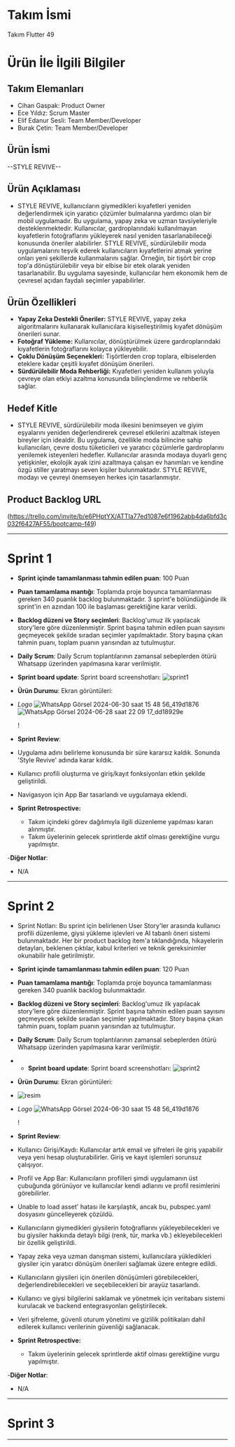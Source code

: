 # **Takım İsmi**

Takım Flutter 49

# Ürün İle İlgili Bilgiler

## Takım Elemanları

- Cihan Gaspak: Product Owner
- Ece Yıldız: Scrum Master
- Elif Edanur Sesli: Team Member/Developer
- Burak Çetin: Team Member/Developer

## Ürün İsmi

--STYLE REVIVE--

## Ürün Açıklaması

- STYLE REVIVE, kullanıcıların giymedikleri kıyafetleri yeniden değerlendirmek için yaratıcı çözümler bulmalarına yardımcı olan bir mobil uygulamadır. Bu uygulama, yapay zeka ve uzman tavsiyeleriyle desteklenmektedir. Kullanıcılar, gardroplarındaki kullanılmayan kıyafetlerin fotoğraflarını yükleyerek nasıl yeniden tasarlanabileceği konusunda öneriler alabilirler.
  STYLE REVIVE, sürdürülebilir moda uygulamalarını teşvik ederek kullanıcıların kıyafetlerini atmak yerine onları yeni şekillerde kullanmalarını sağlar. Örneğin, bir tişört bir crop top'a dönüştürülebilir veya bir elbise bir etek olarak yeniden tasarlanabilir. Bu uygulama sayesinde, kullanıcılar hem ekonomik hem de çevresel açıdan faydalı seçimler yapabilirler.

## Ürün Özellikleri

- **Yapay Zeka Destekli Öneriler:** STYLE REVIVE, yapay zeka algoritmalarını kullanarak kullanıcılara kişiselleştirilmiş kıyafet dönüşüm önerileri sunar.
- **Fotoğraf Yükleme:** Kullanıcılar, dönüştürülmek üzere gardıroplarındaki kıyafetlerin fotoğraflarını kolayca yükleyebilir.
- **Çoklu Dönüşüm Seçenekleri:** Tişörtlerden crop toplara, elbiselerden eteklere kadar çeşitli kıyafet dönüşüm önerileri.
- **Sürdürülebilir Moda Rehberliği:** Kıyafetleri yeniden kullanım yoluyla çevreye olan etkiyi azaltma konusunda bilinçlendirme ve rehberlik sağlar.

## Hedef Kitle

- STYLE REVIVE, sürdürülebilir moda ilkesini benimseyen ve giyim eşyalarını yeniden değerlendirerek çevresel etkilerini azaltmak isteyen bireyler için idealdir. Bu uygulama, özellikle moda bilincine sahip kullanıcıları, çevre dostu tüketicileri ve yaratıcı çözümlerle gardıroplarını yenilemek isteyenleri hedefler. Kullanıcılar arasında modaya duyarlı genç yetişkinler, ekolojik ayak izini azaltmaya çalışan ev hanımları ve kendine özgü stiller yaratmayı seven kişiler bulunmaktadır. STYLE REVIVE, modayı ve çevreyi önemseyen herkes için tasarlanmıştır.

## Product Backlog URL

(https://trello.com/invite/b/e6PHptYX/ATTIa77ed1087e6f1962abb4da6bfd3c032f6427AF55/bootcamp-f49)

---

# Sprint 1

- **Sprint içinde tamamlanması tahmin edilen puan**: 100 Puan

- **Puan tamamlama mantığı**: Toplamda proje boyunca tamamlanması gereken 340 puanlık backlog bulunmaktadır. 3 sprint'e bölündüğünde ilk sprint'in en azından 100 ile başlaması gerektiğine karar verildi.

- **Backlog düzeni ve Story seçimleri**: Backlog'umuz ilk yapılacak story'lere göre düzenlenmiştir. Sprint başına tahmin edilen puan sayısını geçmeyecek şekilde sıradan seçimler yapılmaktadır. Story başına çıkan tahmin puanı, toplam puanın yarısından az tutulmuştur.



- **Daily Scrum**: Daily Scrum toplantılarının zamansal sebeplerden ötürü Whatsapp üzerinden yapılmasına karar verilmiştir. 
- **Sprint board update**: Sprint board screenshotları: ![sprint1](https://github.com/ece-yldz/Flutter-49/assets/170043289/9016f2f0-a118-45c7-9046-52a3735ce967)


- **Ürün Durumu**: Ekran görüntüleri:
- *Logo*
  ![WhatsApp Görsel 2024-06-30 saat 15 48 56_419d1876](https://github.com/ece-yldz/Flutter-49/assets/170043289/438d9f46-8712-4fd4-806e-0abf7b9cc954)
  ![WhatsApp Görsel 2024-06-28 saat 22 09 17_dd18929e](https://github.com/ece-yldz/Flutter-49/assets/170043289/25acc786-5266-49d5-bd71-f7d12e6b0242)


  !
- **Sprint Review**:
- Uygulama adını belirleme konusunda bir süre kararsız kaldık. Sonunda 'Style Revive' adında karar kıldık.
- Kullanıcı profili oluşturma ve giriş/kayıt fonksiyonları etkin şekilde geliştirildi.
- Navigasyon için App Bar tasarlandı ve uygulamaya eklendi.


- **Sprint Retrospective:**
  - Takım içindeki görev dağılımıyla ilgili düzenleme yapılması kararı alınmıştır.
  - Takım üyelerinin gelecek sprintlerde aktif olması gerektiğine vurgu yapılmıştır.

-**Diğer Notlar**:
- N/A

---

# Sprint 2
- Sprint Notları: Bu sprint için belirlenen User Story'ler arasında kullanıcı profili düzenleme, giysi yükleme işlevleri ve AI tabanlı öneri sistemi bulunmaktadır. Her bir product backlog item'a tıklandığında, hikayelerin detayları, beklenen çıktılar, kabul kriterleri ve teknik gereksinimler okunabilir hale getirilmiştir.

- **Sprint içinde tamamlanması tahmin edilen puan**: 120 Puan

- **Puan tamamlama mantığı**: Toplamda proje boyunca tamamlanması gereken 340 puanlık backlog bulunmaktadır.  
- **Backlog düzeni ve Story seçimleri**: Backlog'umuz ilk yapılacak story'lere göre düzenlenmiştir. Sprint başına tahmin edilen puan sayısını geçmeyecek şekilde sıradan seçimler yapılmaktadır. Story başına çıkan tahmin puanı, toplam puanın yarısından az tutulmuştur.



- **Daily Scrum**: Daily Scrum toplantılarının zamansal sebeplerden ötürü Whatsapp üzerinden yapılmasına karar verilmiştir. 
- - **Sprint board update**: Sprint board screenshotları: ![sprint2](https://github.com/user-attachments/assets/4e023ca9-b519-438b-8d39-b694fedbe48b)



- **Ürün Durumu**: Ekran görüntüleri:
- ![resim](https://github.com/user-attachments/assets/1d526e62-7784-411e-a945-b4db3c916450)
- *Logo*
  ![WhatsApp Görsel 2024-06-30 saat 15 48 56_419d1876](https://github.com/ece-yldz/Flutter-49/assets/170043289/438d9f46-8712-4fd4-806e-0abf7b9cc954)
  



  !
- **Sprint Review**:
- Kullanıcı Girişi/Kaydı: Kullanıcılar artık email ve şifreleri ile giriş yapabilir veya yeni hesap oluşturabilirler. Giriş ve kayıt işlemleri sorunsuz çalışıyor.
- Profil ve App Bar: Kullanıcıların profilleri şimdi uygulamanın üst çubuğunda görünüyor ve kullanıcılar kendi adlarını ve profil resimlerini görebilirler.
- Unable to load asset' hatası ile karşılaştık, ancak bu, pubspec.yaml dosyasını güncelleyerek çözüldü.
- Kullanıcıların giymedikleri giysilerin fotoğraflarını yükleyebilecekleri ve bu giysiler hakkında detaylı bilgi (renk, tür, marka vb.) ekleyebilecekleri bir özellik geliştirildi.
- Yapay zeka veya uzman danışman sistemi, kullanıcılara yükledikleri giysiler için yaratıcı dönüşüm önerileri sağlamak üzere entegre edildi.
- Kullanıcıların giysileri için önerilen dönüşümleri görebilecekleri, değerlendirebilecekleri ve seçebilecekleri bir arayüz tasarlandı.
- Kullanıcı ve giysi bilgilerini saklamak ve yönetmek için veritabanı sistemi kurulacak ve backend entegrasyonları geliştirilecek.
- Veri şifreleme, güvenli oturum yönetimi ve gizlilik politikaları dahil edilerek kullanıcı verilerinin güvenliği sağlanacak.


- **Sprint Retrospective:**
  - Takım üyelerinin gelecek sprintlerde aktif olması gerektiğine vurgu yapılmıştır.

-**Diğer Notlar**:
- N/A

---

# Sprint 3

---
